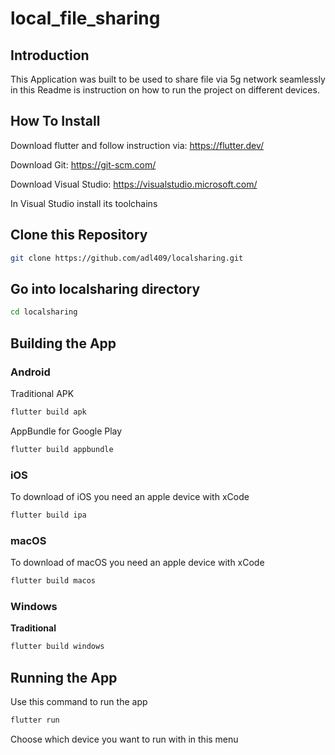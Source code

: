 # local_file_sharing

## Introduction
This Application was built to be used to share file via 5g network seamlessly in this Readme is instruction on how to run the project on different devices.
## How To Install

Download flutter and follow instruction via: https://flutter.dev/

Download Git: https://git-scm.com/

Download Visual Studio: https://visualstudio.microsoft.com/

In Visual Studio install its toolchains

## Clone this Repository

```bash
git clone https://github.com/adl409/localsharing.git
```

## Go into localsharing directory

```bash
cd localsharing
```

## Building the App

### Android

Traditional APK

```bash
flutter build apk
```

AppBundle for Google Play

```bash
flutter build appbundle
```

### iOS

To download of iOS you need an apple device with xCode

```bash
flutter build ipa
```

### macOS

To download of macOS you need an apple device with xCode

```bash
flutter build macos
```

### Windows

**Traditional**

```bash
flutter build windows
```


## Running the App

Use this command to run the app

```bash
flutter run
```

Choose which device you want to run with in this menu
